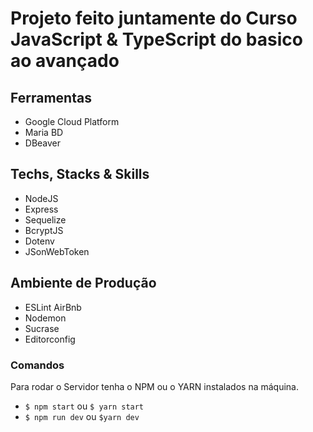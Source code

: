 # Projeto feito juntamente do Curso JavaScript & TypeScript do basico ao avançado

## Ferramentas
* Google Cloud Platform
* Maria BD
* DBeaver

## Techs, Stacks & Skills
* NodeJS
* Express
* Sequelize
* BcryptJS
* Dotenv
* JSonWebToken

## Ambiente de Produção
* ESLint AirBnb
* Nodemon
* Sucrase
* Editorconfig

### Comandos
Para rodar o Servidor tenha o NPM ou o YARN instalados na máquina.
* `$ npm start` ou `$ yarn start`
* `$ npm run dev` ou `$yarn dev`
